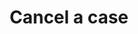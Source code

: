 ---
title: Cancel a case
excerpt: >-
  Cancel an existing case with the given token and all of the reviews within it.
  This operation requires that the case and all its reviews be eligible for
  cancellation, i.e. the case is neither locked nor merging, and none of its
  reviews have been filed. Returns an error if the case does not exist or if it
  cannot be cancelled. Returns a success status if the case was successfully
  cancelled.
api:
  file: oas.json
  operationId: cases_cancel
hidden: false
---